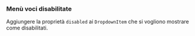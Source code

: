 ### Menù voci disabilitate

Aggiungere la proprietà `disabled` ai `DropdownItem` che si vogliono mostrare come disabilitati.

<!-- STORY -->
